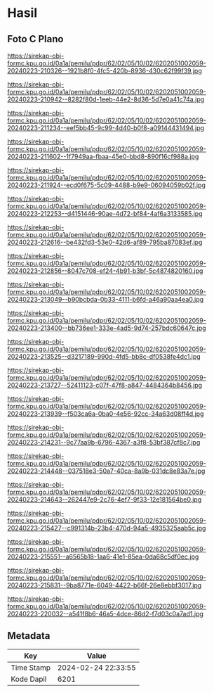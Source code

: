 # Hasil

## Foto C Plano

https://sirekap-obj-formc.kpu.go.id/0a1a/pemilu/pdpr/62/02/05/10/02/6202051002059-20240223-210326--1921b8f0-4fc5-420b-8936-430c62f99f39.jpg

https://sirekap-obj-formc.kpu.go.id/0a1a/pemilu/pdpr/62/02/05/10/02/6202051002059-20240223-210942--8282f80d-1eeb-44e2-8d36-5d7e0a41c74a.jpg

https://sirekap-obj-formc.kpu.go.id/0a1a/pemilu/pdpr/62/02/05/10/02/6202051002059-20240223-211234--eef5bb45-9c99-4d40-b0f8-a09144431494.jpg

https://sirekap-obj-formc.kpu.go.id/0a1a/pemilu/pdpr/62/02/05/10/02/6202051002059-20240223-211602--1f7949aa-fbaa-45e0-bbd8-890f16cf988a.jpg

https://sirekap-obj-formc.kpu.go.id/0a1a/pemilu/pdpr/62/02/05/10/02/6202051002059-20240223-211924--ecd0f675-5c09-4488-b9e9-06094059b02f.jpg

https://sirekap-obj-formc.kpu.go.id/0a1a/pemilu/pdpr/62/02/05/10/02/6202051002059-20240223-212253--d4151446-90ae-4d72-bf84-4af6a3133585.jpg

https://sirekap-obj-formc.kpu.go.id/0a1a/pemilu/pdpr/62/02/05/10/02/6202051002059-20240223-212616--be432fd3-53e0-42d6-af89-795ba87083ef.jpg

https://sirekap-obj-formc.kpu.go.id/0a1a/pemilu/pdpr/62/02/05/10/02/6202051002059-20240223-212856--8047c708-ef24-4b91-b3bf-5c4874820160.jpg

https://sirekap-obj-formc.kpu.go.id/0a1a/pemilu/pdpr/62/02/05/10/02/6202051002059-20240223-213049--b90bcbda-0b33-4111-b6fd-a46a90aa4ea0.jpg

https://sirekap-obj-formc.kpu.go.id/0a1a/pemilu/pdpr/62/02/05/10/02/6202051002059-20240223-213400--bb736ee1-333e-4ad5-9d74-257bdc60647c.jpg

https://sirekap-obj-formc.kpu.go.id/0a1a/pemilu/pdpr/62/02/05/10/02/6202051002059-20240223-213525--d3217189-990d-4fd5-bb8c-df0538fe4dc1.jpg

https://sirekap-obj-formc.kpu.go.id/0a1a/pemilu/pdpr/62/02/05/10/02/6202051002059-20240223-213727--52411123-c07f-47f8-a847-4484364b8456.jpg

https://sirekap-obj-formc.kpu.go.id/0a1a/pemilu/pdpr/62/02/05/10/02/6202051002059-20240223-213939--f503ca6a-0ba0-4e56-92cc-34a63d08ff4d.jpg

https://sirekap-obj-formc.kpu.go.id/0a1a/pemilu/pdpr/62/02/05/10/02/6202051002059-20240223-214231--9c77aa9b-6796-4367-a3f8-53bf387cf8c7.jpg

https://sirekap-obj-formc.kpu.go.id/0a1a/pemilu/pdpr/62/02/05/10/02/6202051002059-20240223-214448--037518e3-50a7-40ca-8a9b-031dc8e83a7e.jpg

https://sirekap-obj-formc.kpu.go.id/0a1a/pemilu/pdpr/62/02/05/10/02/6202051002059-20240223-214643--262447e9-2c76-4ef7-9f33-12e181564be0.jpg

https://sirekap-obj-formc.kpu.go.id/0a1a/pemilu/pdpr/62/02/05/10/02/6202051002059-20240223-215427--c991314b-23b4-470d-94a5-4935325aab5c.jpg

https://sirekap-obj-formc.kpu.go.id/0a1a/pemilu/pdpr/62/02/05/10/02/6202051002059-20240223-215551--a6565b18-1aa6-41e1-85ea-0da68c5df0ec.jpg

https://sirekap-obj-formc.kpu.go.id/0a1a/pemilu/pdpr/62/02/05/10/02/6202051002059-20240223-215831--9ba8771e-6049-4422-b66f-26e8ebbf3017.jpg

https://sirekap-obj-formc.kpu.go.id/0a1a/pemilu/pdpr/62/02/05/10/02/6202051002059-20240223-220032--a541f8b6-46a5-4dce-86d2-f7d03c0a7ad1.jpg


## Metadata

| Key        | Value               |
| ---------- | ------------------- |
| Time Stamp | 2024-02-24 22:33:55 |
| Kode Dapil | 6201                |



